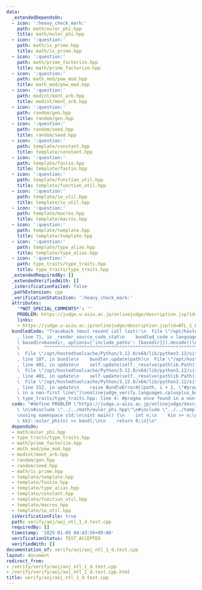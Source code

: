 ```yaml
---
data:
  _extendedDependsOn:
  - icon: ':heavy_check_mark:'
    path: math/euler_phi.hpp
    title: math/euler_phi.hpp
  - icon: ':question:'
    path: math/is_prime.hpp
    title: math/is_prime.hpp
  - icon: ':question:'
    path: math/prime_factorize.hpp
    title: math/prime_factorize.hpp
  - icon: ':question:'
    path: math_mod/pow_mod.hpp
    title: math_mod/pow_mod.hpp
  - icon: ':question:'
    path: modint/mont_arb.hpp
    title: modint/mont_arb.hpp
  - icon: ':question:'
    path: random/gen.hpp
    title: random/gen.hpp
  - icon: ':question:'
    path: random/seed.hpp
    title: random/seed.hpp
  - icon: ':question:'
    path: template/constant.hpp
    title: template/constant.hpp
  - icon: ':question:'
    path: template/fastio.hpp
    title: template/fastio.hpp
  - icon: ':question:'
    path: template/function_util.hpp
    title: template/function_util.hpp
  - icon: ':question:'
    path: template/io_util.hpp
    title: template/io_util.hpp
  - icon: ':question:'
    path: template/macros.hpp
    title: template/macros.hpp
  - icon: ':question:'
    path: template/template.hpp
    title: template/template.hpp
  - icon: ':question:'
    path: template/type_alias.hpp
    title: template/type_alias.hpp
  - icon: ':question:'
    path: type_traits/type_traits.hpp
    title: type_traits/type_traits.hpp
  _extendedRequiredBy: []
  _extendedVerifiedWith: []
  _isVerificationFailed: false
  _pathExtension: cpp
  _verificationStatusIcon: ':heavy_check_mark:'
  attributes:
    '*NOT_SPECIAL_COMMENTS*': ''
    PROBLEM: https://judge.u-aizu.ac.jp/onlinejudge/description.jsp?id=NTL_1_D
    links:
    - https://judge.u-aizu.ac.jp/onlinejudge/description.jsp?id=NTL_1_D
  bundledCode: "Traceback (most recent call last):\n  File \"/opt/hostedtoolcache/Python/3.12.0/x64/lib/python3.12/site-packages/onlinejudge_verify/documentation/build.py\"\
    , line 71, in _render_source_code_stat\n    bundled_code = language.bundle(stat.path,\
    \ basedir=basedir, options={'include_paths': [basedir]}).decode()\n          \
    \         ^^^^^^^^^^^^^^^^^^^^^^^^^^^^^^^^^^^^^^^^^^^^^^^^^^^^^^^^^^^^^^^^^^^^^^^^^^^^^^^^^\n\
    \  File \"/opt/hostedtoolcache/Python/3.12.0/x64/lib/python3.12/site-packages/onlinejudge_verify/languages/cplusplus.py\"\
    , line 187, in bundle\n    bundler.update(path)\n  File \"/opt/hostedtoolcache/Python/3.12.0/x64/lib/python3.12/site-packages/onlinejudge_verify/languages/cplusplus_bundle.py\"\
    , line 401, in update\n    self.update(self._resolve(pathlib.Path(included), included_from=path))\n\
    \  File \"/opt/hostedtoolcache/Python/3.12.0/x64/lib/python3.12/site-packages/onlinejudge_verify/languages/cplusplus_bundle.py\"\
    , line 401, in update\n    self.update(self._resolve(pathlib.Path(included), included_from=path))\n\
    \  File \"/opt/hostedtoolcache/Python/3.12.0/x64/lib/python3.12/site-packages/onlinejudge_verify/languages/cplusplus_bundle.py\"\
    , line 312, in update\n    raise BundleErrorAt(path, i + 1, \"#pragma once found\
    \ in a non-first line\")\nonlinejudge_verify.languages.cplusplus_bundle.BundleErrorAt:\
    \ type_traits/type_traits.hpp: line 4: #pragma once found in a non-first line\n"
  code: "#define PROBLEM \"https://judge.u-aizu.ac.jp/onlinejudge/description.jsp?id=NTL_1_D\"\
    \ \n\n#include \"../../math/euler_phi.hpp\"\n#include \"../../template/template.hpp\"\
    \nusing namespace std;\n\nint main() {\n    int n;\n    kin >> n;\n    kout <<\
    \ kk2::euler_phi(n) << kendl;\n\n    return 0;\n}\n"
  dependsOn:
  - math/euler_phi.hpp
  - type_traits/type_traits.hpp
  - math/prime_factorize.hpp
  - math_mod/pow_mod.hpp
  - modint/mont_arb.hpp
  - random/gen.hpp
  - random/seed.hpp
  - math/is_prime.hpp
  - template/template.hpp
  - template/fastio.hpp
  - template/type_alias.hpp
  - template/constant.hpp
  - template/function_util.hpp
  - template/macros.hpp
  - template/io_util.hpp
  isVerificationFile: true
  path: verify/aoj/aoj_ntl_1_d.test.cpp
  requiredBy: []
  timestamp: '2025-01-05 04:43:56+09:00'
  verificationStatus: TEST_ACCEPTED
  verifiedWith: []
documentation_of: verify/aoj/aoj_ntl_1_d.test.cpp
layout: document
redirect_from:
- /verify/verify/aoj/aoj_ntl_1_d.test.cpp
- /verify/verify/aoj/aoj_ntl_1_d.test.cpp.html
title: verify/aoj/aoj_ntl_1_d.test.cpp
---
```

